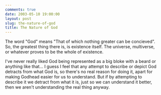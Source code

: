 ```yaml
---
comments: true
date: 2003-05-10 19:00:00
layout: post
slug: the-nature-of-god
title: The Nature of God
---
```


The word "God" means "That of which nothing greater can be concieved". So, the greatest thing there is, is existence itself. The universe, multiverse, or whatever proves to be the whole of existence.  

I've never really liked God being represented as a big bloke with a beard or anything like that... I guess I feel that any attempt to describe or depict God detracts from what God is, so there's no real reason for doing it, apart for making Godhead easier for us to understand. But if by attempting to describe it we detract from what it is, just so we can understand it better, then we aren't understanding the real thing anyway.
